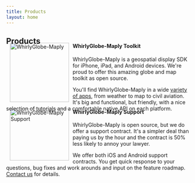 ```yaml
---
title: Products
layout: home
---
```


## Products

<div class="media" style="margin-bottom:20px;margin-top:20px;">
<a class="media-left" href= "http://mousebird.github.io/WhirlyGlobe" target="_blank" border="0"><img src= "{{ site.baseurl }}/images/aa_crop.jpg" alt= "WhirlyGlobe-Maply" align="left" width="160" height="160" style="margin-left:10px;margin-right:10px"></a>
<div class="media-body">
<h4 class="media-heading" style="margin-left: 0px; margin-top: -28px;">WhirlyGlobe-Maply Toolkit</h4>
<p>WhirlyGlobe-Maply is a geospatial display SDK for iPhone, iPad, and Android devices.  We're proud to offer this amazing globe and map toolkit as open source.</p>

<p>You'll find WhirlyGlobe-Maply in a wide <a href= "http://mousebird.github.io/WhirlyGlobe/apps/apps.html" target="_blank">variety of apps</a>, from weather to map to civil aviation.  It's big and functional, but friendly, with a nice selection of <a href= "http://mousebird.github.io/WhirlyGlobe/tutorial/getting_started.html" target="_blank">tutorials</a> and a comfortable native API on each platform.</p>
</div>
</div>

<div class="media" style="margin-bottom:20px">
<a class="media-left" href="mailto:contact@mousebirdconsulting.com" target="_top" border="0"><img src= "{{ site.baseurl }}/images/globesupport.png" alt= "WhirlyGlobe-Maply Support" align="left" width="160" height="140" style="margin-left:10px;margin-right:10px"></a>
<div class="media-body">
<h4 class="media-heading" style="margin-left: 0px; margin-top: -28px;">WhirlyGlobe-Maply Support</h4>
<p>WhirlyGlobe-Maply is open source, but we do offer a support contract.  It's a simpler deal than paying us by the hour and the contract is 50% less likely to annoy your lawyer.</p>

<p>We offer both iOS and Android support contracts.  You get quick response to your questions, bug fixes and work arounds and input on the feature roadmap.  <a href="mailto:contact@mousebirdconsulting.com" target="_top">Contact us</a> for details.</p>

</div>
</div>
